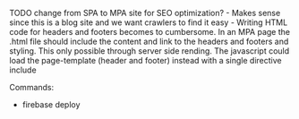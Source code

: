 TODO change from SPA to MPA site for SEO optimization?
	- Makes sense since this is a blog site and we want crawlers to find it easy
	- Writing HTML code for headers and footers becomes to cumbersome.
		In an MPA page the .html file should include the content and link to the headers and footers and styling.
		This only possible through server side rending.
		The javascript could load the page-template (header and footer) instead with a single directive include

Commands:
 - firebase deploy

